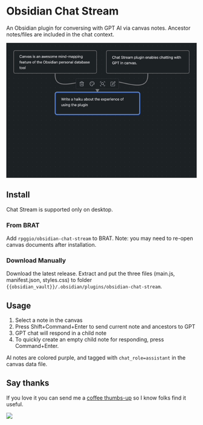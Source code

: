 # Obsidian Chat Stream

An Obsidian plugin for conversing with GPT AI via canvas notes. Ancestor notes/files are included in the chat context.

<img src="static/chat-stream-usage-haiku.gif"/>

## Install

Chat Stream is supported only on desktop.

### From BRAT

Add `rpggio/obsidian-chat-stream` to BRAT.
Note: you may need to re-open canvas documents after installation.

### Download Manually

Download the latest release. Extract and put the three files (main.js, manifest.json, styles.css) to
folder `{{obsidian_vault}}/.obsidian/plugins/obsidian-chat-stream`.

## Usage

1. Select a note in the canvas
2. Press Shift+Command+Enter to send current note and ancestors to GPT
3. GPT chat will respond in a child note
4. To quickly create an empty child note for responding, press Command+Enter.

AI notes are colored purple, and tagged with `chat_role=assistant` in the canvas data file.

## Say thanks

If you love it you can send me a [coffee thumbs-up](https://bmc.link/ryanp) so I know folks find it useful.

<a href="https://bmc.link/ryanp"><img src="https://img.buymeacoffee.com/button-api/?text=Buy me a coffee&emoji=&slug=&button_colour=6495ED&font_colour=ffffff&font_family=Lato&outline_colour=000000&coffee_colour=FFDD00"></a>
